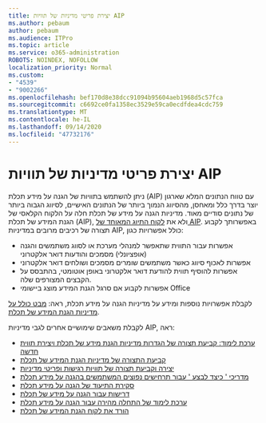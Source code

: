 ```yaml
---
title: יצירת פריטי מדיניות של תוויות AIP
ms.author: pebaum
author: pebaum
ms.audience: ITPro
ms.topic: article
ms.service: o365-administration
ROBOTS: NOINDEX, NOFOLLOW
localization_priority: Normal
ms.custom:
- "4539"
- "9002266"
ms.openlocfilehash: bef170d8e38dcc91094b95604aeb1968d5c57fca
ms.sourcegitcommit: c6692ce0fa1358ec3529e59ca0ecdfdea4cdc759
ms.translationtype: MT
ms.contentlocale: he-IL
ms.lasthandoff: 09/14/2020
ms.locfileid: "47732176"
---
```

# <a name="creating-aip-label-policies"></a>יצירת פריטי מדיניות של תוויות AIP

ניתן להשתמש בתוויות של הגנה על מידע תכלת (AIP) עם טווח הנתונים המלא שארגון יוצר בדרך כלל ומאחסן, מהסיווג הנמוך ביותר של הנתונים האישיים, לסיווג הגבוה ביותר של נתונים סודיים מאוד. מדיניות הגנה על מידע של תכלת חלה על הלקוח הקלאסי של הגנת המידע של תכלת (AIP), ולא את  [לקוח התיוג המאוחד של AIP](https://docs.microsoft.com/azure/information-protection/rms-client/unifiedlabelingclient-version-release-history). באפשרותך לקבוע תצורה של רכיבים מרובים במדיניות AIP, כולל אפשרויות כגון:

- אפשרות עבור התווית שתאפשר למנהלי מערכת או לסווג משתמשים והגנה (אופציונלי) מסמכים והודעות דואר אלקטרוני
- אפשרות לאכוף סיווג כאשר משתמשים שומרים מסמכים ושולחים דואר אלקטרוני
- אפשרות להוסיף תווית להודעת דואר אלקטרוני באופן אוטומטי, בהתבסס על הקבצים המצורפים שלה.
- אפשרות לקבוע אם סרגל הגנת המידע מוצג ביישומי Office

לקבלת אפשרויות נוספות ומידע על מדיניות הגנה על מידע תכלת, ראה: [מבט כולל על מדיניות הגנת המידע של תכלת](https://docs.microsoft.com/azure/information-protection/overview-policy).  

לקבלת משאבים שימושיים אחרים לגבי מדיניות AIP, ראה:

- [ערכת לימוד: קביעת תצורה של הגדרות מדיניות הגנת מידע של תכלת ויצירת תווית חדשה](https://docs.microsoft.com/azure/information-protection/infoprotect-quick-start-tutorial)  
- [קביעת התצורה של מדיניות הגנת המידע של תכלת](https://docs.microsoft.com/azure/information-protection/configure-policy)  
- [יצירה וקביעת תצורה של תוויות רגישות ופריטי מדיניות](https://docs.microsoft.com/microsoft-365/compliance/create-sensitivity-labels)  
- [מדריכי ' כיצד לבצע ' עבור תרחישים נפוצים המשתמשים בהגנה על מידע תכלת](https://docs.microsoft.com/azure/information-protection/how-to-guides)  
- [סקירת התיעוד של הגנה על מידע תכלת](https://docs.microsoft.com/azure/information-protection/what-is-information-protection)  
- [דרישות עבור הגנה על מידע של תכלת](https://docs.microsoft.com/azure/information-protection/get-started/requirements)  
- [ערכת לימוד של התחלה מהירה עבור הגנה על מידע תכלת](https://docs.microsoft.com/azure/information-protection/get-started/infoprotect-quick-start-tutorial)  
- [הורד את לקוח הגנת המידע של תכלת](https://www.microsoft.com/download/details.aspx?id=53018)